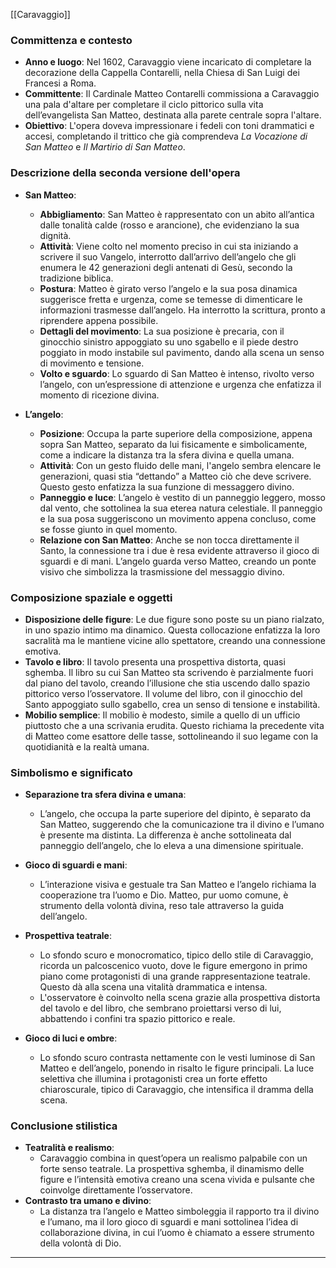 [[Caravaggio]]
### **Committenza e contesto**
- **Anno e luogo**: Nel 1602, Caravaggio viene incaricato di completare la decorazione della Cappella Contarelli, nella Chiesa di San Luigi dei Francesi a Roma.
- **Committente**: Il Cardinale Matteo Contarelli commissiona a Caravaggio una pala d'altare per completare il ciclo pittorico sulla vita dell’evangelista San Matteo, destinata alla parete centrale sopra l'altare.
- **Obiettivo**: L'opera doveva impressionare i fedeli con toni drammatici e accesi, completando il trittico che già comprendeva *La Vocazione di San Matteo* e *Il Martirio di San Matteo*.

### **Descrizione della seconda versione dell'opera**
- **San Matteo**:
  - **Abbigliamento**: San Matteo è rappresentato con un abito all’antica dalle tonalità calde (rosso e arancione), che evidenziano la sua dignità.
  - **Attività**: Viene colto nel momento preciso in cui sta iniziando a scrivere il suo Vangelo, interrotto dall’arrivo dell’angelo che gli enumera le 42 generazioni degli antenati di Gesù, secondo la tradizione biblica.
  - **Postura**: Matteo è girato verso l’angelo e la sua posa dinamica suggerisce fretta e urgenza, come se temesse di dimenticare le informazioni trasmesse dall’angelo. Ha interrotto la scrittura, pronto a riprendere appena possibile.
  - **Dettagli del movimento**: La sua posizione è precaria, con il ginocchio sinistro appoggiato su uno sgabello e il piede destro poggiato in modo instabile sul pavimento, dando alla scena un senso di movimento e tensione.
  - **Volto e sguardo**: Lo sguardo di San Matteo è intenso, rivolto verso l’angelo, con un’espressione di attenzione e urgenza che enfatizza il momento di ricezione divina.

- **L’angelo**:
  - **Posizione**: Occupa la parte superiore della composizione, appena sopra San Matteo, separato da lui fisicamente e simbolicamente, come a indicare la distanza tra la sfera divina e quella umana.
  - **Attività**: Con un gesto fluido delle mani, l'angelo sembra elencare le generazioni, quasi stia “dettando” a Matteo ciò che deve scrivere. Questo gesto enfatizza la sua funzione di messaggero divino.
  - **Panneggio e luce**: L’angelo è vestito di un panneggio leggero, mosso dal vento, che sottolinea la sua eterea natura celestiale. Il panneggio e la sua posa suggeriscono un movimento appena concluso, come se fosse giunto in quel momento.
  - **Relazione con San Matteo**: Anche se non tocca direttamente il Santo, la connessione tra i due è resa evidente attraverso il gioco di sguardi e di mani. L’angelo guarda verso Matteo, creando un ponte visivo che simbolizza la trasmissione del messaggio divino.

### **Composizione spaziale e oggetti**
- **Disposizione delle figure**: Le due figure sono poste su un piano rialzato, in uno spazio intimo ma dinamico. Questa collocazione enfatizza la loro sacralità ma le mantiene vicine allo spettatore, creando una connessione emotiva.
- **Tavolo e libro**: Il tavolo presenta una prospettiva distorta, quasi sghemba. Il libro su cui San Matteo sta scrivendo è parzialmente fuori dal piano del tavolo, creando l’illusione che stia uscendo dallo spazio pittorico verso l’osservatore. Il volume del libro, con il ginocchio del Santo appoggiato sullo sgabello, crea un senso di tensione e instabilità.
- **Mobilio semplice**: Il mobilio è modesto, simile a quello di un ufficio piuttosto che a una scrivania erudita. Questo richiama la precedente vita di Matteo come esattore delle tasse, sottolineando il suo legame con la quotidianità e la realtà umana.

### **Simbolismo e significato**
- **Separazione tra sfera divina e umana**:
  - L’angelo, che occupa la parte superiore del dipinto, è separato da San Matteo, suggerendo che la comunicazione tra il divino e l’umano è presente ma distinta. La differenza è anche sottolineata dal panneggio dell’angelo, che lo eleva a una dimensione spirituale.
  
- **Gioco di sguardi e mani**:
  - L’interazione visiva e gestuale tra San Matteo e l’angelo richiama la cooperazione tra l’uomo e Dio. Matteo, pur uomo comune, è strumento della volontà divina, reso tale attraverso la guida dell’angelo.
  
- **Prospettiva teatrale**:
  - Lo sfondo scuro e monocromatico, tipico dello stile di Caravaggio, ricorda un palcoscenico vuoto, dove le figure emergono in primo piano come protagonisti di una grande rappresentazione teatrale. Questo dà alla scena una vitalità drammatica e intensa.
  - L'osservatore è coinvolto nella scena grazie alla prospettiva distorta del tavolo e del libro, che sembrano proiettarsi verso di lui, abbattendo i confini tra spazio pittorico e reale.
  
- **Gioco di luci e ombre**:
  - Lo sfondo scuro contrasta nettamente con le vesti luminose di San Matteo e dell’angelo, ponendo in risalto le figure principali. La luce selettiva che illumina i protagonisti crea un forte effetto chiaroscurale, tipico di Caravaggio, che intensifica il dramma della scena.

### **Conclusione stilistica**
- **Teatralità e realismo**: 
  - Caravaggio combina in quest’opera un realismo palpabile con un forte senso teatrale. La prospettiva sghemba, il dinamismo delle figure e l’intensità emotiva creano una scena vivida e pulsante che coinvolge direttamente l’osservatore.
- **Contrasto tra umano e divino**: 
  - La distanza tra l’angelo e Matteo simboleggia il rapporto tra il divino e l’umano, ma il loro gioco di sguardi e mani sottolinea l’idea di collaborazione divina, in cui l’uomo è chiamato a essere strumento della volontà di Dio.

---

